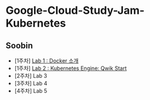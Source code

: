 # Google-Cloud-Study-Jam-Kubernetes

## Soobin

- [1주차] [Lab 1 : Docker 소개](https://github.com/techeer-sv/Google-Cloud-Study-Jam-Kubernetes/blob/main/Soobin/Lab1.md)
- [1주차] [Lab 2 : Kubernetes Engine: Qwik Start](https://github.com/techeer-sv/Google-Cloud-Study-Jam-Kubernetes/blob/main/Soobin/Lab2.md)
- [2주차] Lab 3
- [3주차] Lab 4
- [4주차] Lab 5
